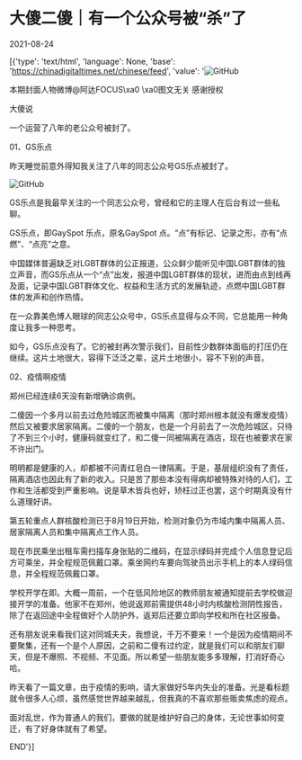 # 大傻二傻｜有一个公众号被“杀”了

2021-08-24

[{'type': 'text/html', 'language': None, 'base': 'https://chinadigitaltimes.net/chinese/feed', 'value': '![GitHub](https://chinadigitaltimes.net/chinese/files/2021/08/post-669931-61244bf32a3bc.)

本期封面人物微博@阿达FOCUS\xa0 \xa0图文无关 感谢授权

大傻说

一个运营了八年的老公众号被封了。

01、GS乐点

昨天睡觉前意外得知我关注了八年的同志公众号GS乐点被封了。

![GitHub](https://chinadigitaltimes.net/chinese/files/2021/08/post-669931-61244bf3593bc.)

GS乐点是我最早关注的一个同志公众号，曾经和它的主理人在后台有过一些私聊。

GS乐点，即GaySpot 乐点，原名GaySpot 点。“点”有标记、记录之形，亦有“点燃”、“点亮”之意。

中国媒体普遍缺乏对LGBT群体的公正报道，公众鲜少能听见中国LGBT群体的独立声音，而GS乐点从一个“点”出发，报道中国LGBT群体的现状，进而由点到线再及面，记录中国LGBT群体文化、权益和生活方式的发展轨迹，点燃中国LGBT群体的发声和创作热情。

在一众靠美色博人眼球的同志公众号中，GS乐点显得与众不同，它总能用一种角度让我多一种思考。

如今，GS乐点没有了。它的被封再次警示我们，目前性少数群体面临的打压仍在继续。这片土地很大，容得下泛泛之辈，这片土地很小，容不下别的声音。

02、疫情啊疫情

郑州已经连续6天没有新增确诊病例。

二傻因一个多月以前去过危险城区而被集中隔离（那时郑州根本就没有爆发疫情）然后又被要求居家隔离。二傻的一个朋友，也是一个月前去了一次危险城区，只待了不到三个小时，健康码就变红了，和二傻一同被隔离在酒店，现在也被要求在家不许出门。

明明都是健康的人，却都被不问青红皂白一律隔离。于是，基层组织没有了责任，隔离酒店也因此有了新的收入。只是苦了那些本没有得病却被特殊对待的人们，工作和生活都受到严重影响。说是草木皆兵也好，矫枉过正也罢，这个时期真没有什么道理好讲。

第五轮重点人群核酸检测已于8月19日开始，检测对象仍为市域内集中隔离人员、居家隔离人员和集中隔离点工作人员。

现在市民乘坐出租车需扫描车身张贴的二维码，在显示绿码并完成个人信息登记后方可乘坐，并全程规范佩戴口罩。乘坐网约车要向驾驶员出示手机上的本人绿码信息，并全程规范佩戴口罩。

学校开学在即。大概一周前，一个在低风险地区的教师朋友被通知提前去学校做迎接开学的准备。他家不在郑州，他说返郑前需提供48小时内核酸检测阴性报告，除了在返回途中全程做好个人防护外，返郑后还要立即向学校和所在社区报备。

还有朋友说来看我们这对同城夫夫，我想说，千万不要来！一个是因为疫情期间不要聚集，还有一个是个人原因，之前和二傻有过约定，就是我们可以和朋友们聊天，但是不爆照、不视频、不见面。所以希望一些朋友能多多理解，打消好奇心哈。

昨天看了一篇文章，由于疫情的影响，请大家做好5年内失业的准备。光是看标题就令很多人心烦，虽然感觉世界越来越乱，但我真的不喜欢那些贩卖焦虑的观点。

面对乱世，作为普通人的我们，要做的就是维护好自己的身体，无论世事如何变迁，有了好身体就有了希望。

END'}]